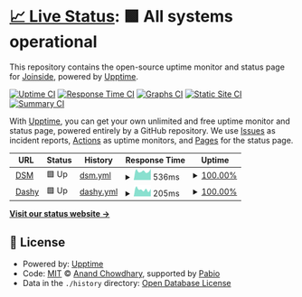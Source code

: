 # [📈 Live Status](https://Joinsider.github.io/upptime-fampopprol): <!--live status--> **🟩 All systems operational**

This repository contains the open-source uptime monitor and status page for [Joinside](https://Joinsider.github.io/upptime-fampopprol), powered by [Upptime](https://github.com/upptime/upptime).

[![Uptime CI](https://github.com/Joinsider/upptime-fampopprol/workflows/Uptime%20CI/badge.svg)](https://github.com/Joinsider/upptime-fampopprol/actions?query=workflow%3A%22Uptime+CI%22)
[![Response Time CI](https://github.com/Joinsider/upptime-fampopprol/workflows/Response%20Time%20CI/badge.svg)](https://github.com/Joinsider/upptime-fampopprol/actions?query=workflow%3A%22Response+Time+CI%22)
[![Graphs CI](https://github.com/Joinsider/upptime-fampopprol/workflows/Graphs%20CI/badge.svg)](https://github.com/Joinsider/upptime-fampopprol/actions?query=workflow%3A%22Graphs+CI%22)
[![Static Site CI](https://github.com/Joinsider/upptime-fampopprol/workflows/Static%20Site%20CI/badge.svg)](https://github.com/Joinsider/upptime-fampopprol/actions?query=workflow%3A%22Static+Site+CI%22)
[![Summary CI](https://github.com/Joinsider/upptime-fampopprol/workflows/Summary%20CI/badge.svg)](https://github.com/Joinsider/upptime-fampopprol/actions?query=workflow%3A%22Summary+CI%22)

With [Upptime](https://upptime.js.org), you can get your own unlimited and free uptime monitor and status page, powered entirely by a GitHub repository. We use [Issues](https://github.com/Joinsider/upptime-fampopprol/issues) as incident reports, [Actions](https://github.com/Joinsider/upptime-fampopprol/actions) as uptime monitors, and [Pages](https://Joinsider.github.io/upptime-fampopprol) for the status page.

<!--start: status pages-->
<!-- This summary is generated by Upptime (https://github.com/upptime/upptime) -->
<!-- Do not edit this manually, your changes will be overwritten -->
<!-- prettier-ignore -->
| URL | Status | History | Response Time | Uptime |
| --- | ------ | ------- | ------------- | ------ |
| <img alt="" src="https://icons.duckduckgo.com/ip3/dsm.fampopprol.me.ico" height="13"> [DSM](https://dsm.fampopprol.me) | 🟩 Up | [dsm.yml](https://github.com/Joinsider/upptime-fampopprol/commits/HEAD/history/dsm.yml) | <details><summary><img alt="Response time graph" src="./graphs/dsm/response-time-week.png" height="20"> 536ms</summary><br><a href="https://Joinsider.github.io/upptime-fampopprol/history/dsm"><img alt="Response time 601" src="https://img.shields.io/endpoint?url=https%3A%2F%2Fraw.githubusercontent.com%2FJoinsider%2Fupptime-fampopprol%2FHEAD%2Fapi%2Fdsm%2Fresponse-time.json"></a><br><a href="https://Joinsider.github.io/upptime-fampopprol/history/dsm"><img alt="24-hour response time 664" src="https://img.shields.io/endpoint?url=https%3A%2F%2Fraw.githubusercontent.com%2FJoinsider%2Fupptime-fampopprol%2FHEAD%2Fapi%2Fdsm%2Fresponse-time-day.json"></a><br><a href="https://Joinsider.github.io/upptime-fampopprol/history/dsm"><img alt="7-day response time 536" src="https://img.shields.io/endpoint?url=https%3A%2F%2Fraw.githubusercontent.com%2FJoinsider%2Fupptime-fampopprol%2FHEAD%2Fapi%2Fdsm%2Fresponse-time-week.json"></a><br><a href="https://Joinsider.github.io/upptime-fampopprol/history/dsm"><img alt="30-day response time 534" src="https://img.shields.io/endpoint?url=https%3A%2F%2Fraw.githubusercontent.com%2FJoinsider%2Fupptime-fampopprol%2FHEAD%2Fapi%2Fdsm%2Fresponse-time-month.json"></a><br><a href="https://Joinsider.github.io/upptime-fampopprol/history/dsm"><img alt="1-year response time 601" src="https://img.shields.io/endpoint?url=https%3A%2F%2Fraw.githubusercontent.com%2FJoinsider%2Fupptime-fampopprol%2FHEAD%2Fapi%2Fdsm%2Fresponse-time-year.json"></a></details> | <details><summary><a href="https://Joinsider.github.io/upptime-fampopprol/history/dsm">100.00%</a></summary><a href="https://Joinsider.github.io/upptime-fampopprol/history/dsm"><img alt="All-time uptime 100.00%" src="https://img.shields.io/endpoint?url=https%3A%2F%2Fraw.githubusercontent.com%2FJoinsider%2Fupptime-fampopprol%2FHEAD%2Fapi%2Fdsm%2Fuptime.json"></a><br><a href="https://Joinsider.github.io/upptime-fampopprol/history/dsm"><img alt="24-hour uptime 100.00%" src="https://img.shields.io/endpoint?url=https%3A%2F%2Fraw.githubusercontent.com%2FJoinsider%2Fupptime-fampopprol%2FHEAD%2Fapi%2Fdsm%2Fuptime-day.json"></a><br><a href="https://Joinsider.github.io/upptime-fampopprol/history/dsm"><img alt="7-day uptime 100.00%" src="https://img.shields.io/endpoint?url=https%3A%2F%2Fraw.githubusercontent.com%2FJoinsider%2Fupptime-fampopprol%2FHEAD%2Fapi%2Fdsm%2Fuptime-week.json"></a><br><a href="https://Joinsider.github.io/upptime-fampopprol/history/dsm"><img alt="30-day uptime 100.00%" src="https://img.shields.io/endpoint?url=https%3A%2F%2Fraw.githubusercontent.com%2FJoinsider%2Fupptime-fampopprol%2FHEAD%2Fapi%2Fdsm%2Fuptime-month.json"></a><br><a href="https://Joinsider.github.io/upptime-fampopprol/history/dsm"><img alt="1-year uptime 100.00%" src="https://img.shields.io/endpoint?url=https%3A%2F%2Fraw.githubusercontent.com%2FJoinsider%2Fupptime-fampopprol%2FHEAD%2Fapi%2Fdsm%2Fuptime-year.json"></a></details>
| <img alt="" src="https://icons.duckduckgo.com/ip3/dashy.fampopprol.me.ico" height="13"> [Dashy](https://dashy.fampopprol.me) | 🟩 Up | [dashy.yml](https://github.com/Joinsider/upptime-fampopprol/commits/HEAD/history/dashy.yml) | <details><summary><img alt="Response time graph" src="./graphs/dashy/response-time-week.png" height="20"> 205ms</summary><br><a href="https://Joinsider.github.io/upptime-fampopprol/history/dashy"><img alt="Response time 355" src="https://img.shields.io/endpoint?url=https%3A%2F%2Fraw.githubusercontent.com%2FJoinsider%2Fupptime-fampopprol%2FHEAD%2Fapi%2Fdashy%2Fresponse-time.json"></a><br><a href="https://Joinsider.github.io/upptime-fampopprol/history/dashy"><img alt="24-hour response time 222" src="https://img.shields.io/endpoint?url=https%3A%2F%2Fraw.githubusercontent.com%2FJoinsider%2Fupptime-fampopprol%2FHEAD%2Fapi%2Fdashy%2Fresponse-time-day.json"></a><br><a href="https://Joinsider.github.io/upptime-fampopprol/history/dashy"><img alt="7-day response time 205" src="https://img.shields.io/endpoint?url=https%3A%2F%2Fraw.githubusercontent.com%2FJoinsider%2Fupptime-fampopprol%2FHEAD%2Fapi%2Fdashy%2Fresponse-time-week.json"></a><br><a href="https://Joinsider.github.io/upptime-fampopprol/history/dashy"><img alt="30-day response time 339" src="https://img.shields.io/endpoint?url=https%3A%2F%2Fraw.githubusercontent.com%2FJoinsider%2Fupptime-fampopprol%2FHEAD%2Fapi%2Fdashy%2Fresponse-time-month.json"></a><br><a href="https://Joinsider.github.io/upptime-fampopprol/history/dashy"><img alt="1-year response time 355" src="https://img.shields.io/endpoint?url=https%3A%2F%2Fraw.githubusercontent.com%2FJoinsider%2Fupptime-fampopprol%2FHEAD%2Fapi%2Fdashy%2Fresponse-time-year.json"></a></details> | <details><summary><a href="https://Joinsider.github.io/upptime-fampopprol/history/dashy">100.00%</a></summary><a href="https://Joinsider.github.io/upptime-fampopprol/history/dashy"><img alt="All-time uptime 100.00%" src="https://img.shields.io/endpoint?url=https%3A%2F%2Fraw.githubusercontent.com%2FJoinsider%2Fupptime-fampopprol%2FHEAD%2Fapi%2Fdashy%2Fuptime.json"></a><br><a href="https://Joinsider.github.io/upptime-fampopprol/history/dashy"><img alt="24-hour uptime 100.00%" src="https://img.shields.io/endpoint?url=https%3A%2F%2Fraw.githubusercontent.com%2FJoinsider%2Fupptime-fampopprol%2FHEAD%2Fapi%2Fdashy%2Fuptime-day.json"></a><br><a href="https://Joinsider.github.io/upptime-fampopprol/history/dashy"><img alt="7-day uptime 100.00%" src="https://img.shields.io/endpoint?url=https%3A%2F%2Fraw.githubusercontent.com%2FJoinsider%2Fupptime-fampopprol%2FHEAD%2Fapi%2Fdashy%2Fuptime-week.json"></a><br><a href="https://Joinsider.github.io/upptime-fampopprol/history/dashy"><img alt="30-day uptime 100.00%" src="https://img.shields.io/endpoint?url=https%3A%2F%2Fraw.githubusercontent.com%2FJoinsider%2Fupptime-fampopprol%2FHEAD%2Fapi%2Fdashy%2Fuptime-month.json"></a><br><a href="https://Joinsider.github.io/upptime-fampopprol/history/dashy"><img alt="1-year uptime 100.00%" src="https://img.shields.io/endpoint?url=https%3A%2F%2Fraw.githubusercontent.com%2FJoinsider%2Fupptime-fampopprol%2FHEAD%2Fapi%2Fdashy%2Fuptime-year.json"></a></details>

<!--end: status pages-->

[**Visit our status website →**](https://Joinsider.github.io/upptime-fampopprol)

## 📄 License

- Powered by: [Upptime](https://github.com/upptime/upptime)
- Code: [MIT](./LICENSE) © [Anand Chowdhary](https://anandchowdhary.com), supported by [Pabio](https://pabio.com)
- Data in the `./history` directory: [Open Database License](https://opendatacommons.org/licenses/odbl/1-0/)
